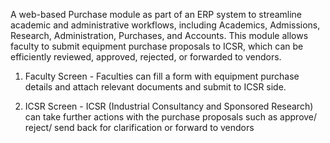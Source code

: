 A web-based Purchase module as part of an ERP system to streamline academic and administrative workflows, including Academics, Admissions, Research, Administration, Purchases, and Accounts. This module allows faculty to submit equipment purchase proposals to ICSR, which can be efficiently reviewed, approved, rejected, or forwarded to vendors.

1) Faculty Screen -
   Faculties can fill a form with equipment purchase details and attach relevant documents and submit to ICSR side.

2) ICSR Screen -
   ICSR (Industrial Consultancy and Sponsored Research) can take further actions with the purchase proposals such as approve/ reject/ send back for clarification or forward to vendors
